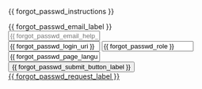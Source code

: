 <div class="col-sm-12">
  <div class="card">
    <p class="card-header bg-warning">
      {{ forgot_passwd_instructions }}
    </p>
    <div class="card-body">
      <form name="forgotForm" id="forgotForm" method="post" action="#" class="form-horizontal">
        <div class="row">
          <div id="email_form_group" class="form-group col-sm-12">
            <label for="emailAddress" style="margin-top: 0.4rem" id="emailAddressLabel" class="col-sm-2 control-label float-left text-right">
              {{ forgot_passwd_email_label }}
            </label>
            <div class="col-sm-9 float-left">
              <input class="form-control" type="email" id="emailAddress" name="emailAddress" required="required" tabindex="1"
                     placeholder="{{ forgot_passwd_email_help_block }}" />
              <span id="email_help_block" class="help-block text-danger"></span>
            </div>
          </div>
          <!-- Hidden items that need to be carried to the server. -->
          <div class="d-none form-group">
            <input class="form-input" type="d-none" id="loginURI" name="loginURI" tabindex="-1" value="{{ forgot_passwd_login_uri }}" />
            <input class="form-input" type="d-none" id="role" name="role" tabindex="-1" value="{{ forgot_passwd_role }}" />
            <input class="form-input" type="d-none" id="pageLanguage" name="pageLanguage" tabindex="-1" value="{{ forgot_passwd_page_language }}" />
          </div>
          <!-- End hidden items. -->
          <div class="form-group col-sm-12">
            <div class="offset-sm-2 col-sm-9">
              <input type="submit" name="forgot" id="forgot_button"
                     value="{{ forgot_passwd_submit_button_label }}" tabindex="2"
              class="btn btn-primary"/>
            </div>
          </div>
          <div class="col-sm-12">
            <div class="offset-sm-2 col-sm-9 ">
              <a href="{{ requestAccountURI }}" tabindex="6"
              title="{{ forgot_passwd_request_label }}" id="register_cadc">{{ forgot_passwd_request_label }}</a>
            </div>
          </div>
        </div>
      </form>
    </div>
  </div>
</div>
